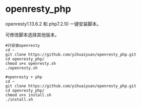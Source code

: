 # openresty_php

openresty1.13.6.2 和 php7.2.10 一键安装脚本。

可修改脚本选择其他版本。
```shell
#只安装openresty
cd ~
git clone https://github.com/yihuaiyuan/openresty_php.git
cd openresty_php/
chmod u+x openresty.sh 
./openresty.sh 
```
```shell
#openresty + php
cd ~
git clone https://github.com/yihuaiyuan/openresty_php.git
cd openresty_php/
chmod u+x install.sh 
./install.sh 
```